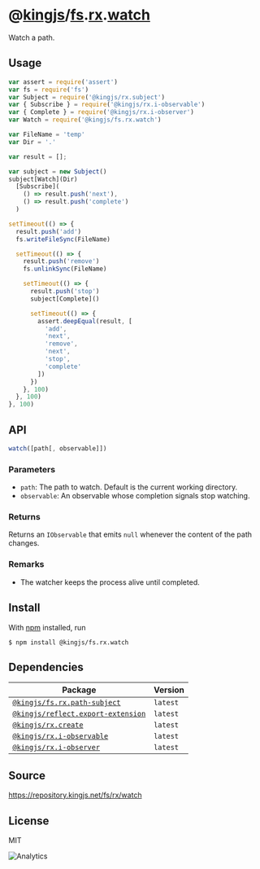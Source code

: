 # @[kingjs][@kingjs]/[fs][ns0].[rx][ns1].[watch][ns2]
Watch a path.
## Usage
```js
var assert = require('assert')
var fs = require('fs')
var Subject = require('@kingjs/rx.subject')
var { Subscribe } = require('@kingjs/rx.i-observable')
var { Complete } = require('@kingjs/rx.i-observer')
var Watch = require('@kingjs/fs.rx.watch')

var FileName = 'temp'
var Dir = '.'

var result = [];

var subject = new Subject()
subject[Watch](Dir)
  [Subscribe](
    () => result.push('next'),
    () => result.push('complete')
  )

setTimeout(() => {
  result.push('add')
  fs.writeFileSync(FileName)

  setTimeout(() => {
    result.push('remove')
    fs.unlinkSync(FileName)

    setTimeout(() => {
      result.push('stop')
      subject[Complete]()

      setTimeout(() => {
        assert.deepEqual(result, [
          'add', 
          'next', 
          'remove', 
          'next', 
          'stop', 
          'complete'
        ])   
      })
    }, 100)
  }, 100)
}, 100)
```

## API
```ts
watch([path[, observable]])
```

### Parameters
- `path`: The path to watch. Default is the current working directory.
- `observable`: An observable whose completion signals stop watching.
### Returns
Returns an `IObservable` that emits `null` whenever the content of the path changes.
### Remarks
 - The watcher keeps the process alive until completed.

## Install
With [npm](https://npmjs.org/) installed, run
```
$ npm install @kingjs/fs.rx.watch
```
## Dependencies
|Package|Version|
|---|---|
|[`@kingjs/fs.rx.path-subject`](https://www.npmjs.com/package/@kingjs/fs.rx.path-subject)|`latest`|
|[`@kingjs/reflect.export-extension`](https://www.npmjs.com/package/@kingjs/reflect.export-extension)|`latest`|
|[`@kingjs/rx.create`](https://www.npmjs.com/package/@kingjs/rx.create)|`latest`|
|[`@kingjs/rx.i-observable`](https://www.npmjs.com/package/@kingjs/rx.i-observable)|`latest`|
|[`@kingjs/rx.i-observer`](https://www.npmjs.com/package/@kingjs/rx.i-observer)|`latest`|
## Source
https://repository.kingjs.net/fs/rx/watch
## License
MIT

![Analytics](https://analytics.kingjs.net/fs/rx/watch)

[@kingjs]: https://www.npmjs.com/package/kingjs
[ns0]: https://www.npmjs.com/package/@kingjs/fs
[ns1]: https://www.npmjs.com/package/@kingjs/fs.rx
[ns2]: https://www.npmjs.com/package/@kingjs/fs.rx.watch

